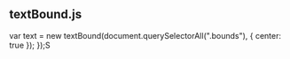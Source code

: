 textBound.js
---

var text = new textBound(document.querySelectorAll(".bounds"), { center: true });
  });S